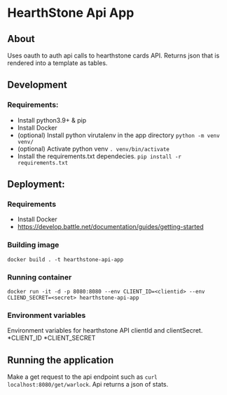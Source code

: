 # HearthStone Api App
## About
Uses oauth to auth api calls to hearthstone cards API. 
Returns json that is rendered into a template as tables.

## Development
### Requirements:
- Install python3.9+ & pip
- Install Docker
- (optional) Install python virutalenv in the app directory `python -m venv venv/`
- (optional) Activate python venv `. venv/bin/activate`
- Install the requirements.txt dependecies.  `pip install -r requirements.txt`

## Deployment:
### Requirements
- Install Docker
- https://develop.battle.net/documentation/guides/getting-started

### Building image
`docker build . -t hearthstone-api-app`

### Running container
`docker run -it -d -p 8080:8080 --env CLIENT_ID=<clientid> --env CLIEND_SECRET=<secret> hearthstone-api-app`

### Environment variables
Environment variables for hearthstone API clientId and clientSecret. 
*CLIENT_ID
*CLIENT_SECRET

## Running the application
Make a get request to the api endpoint such as `curl localhost:8080/get/warlock`.
Api returns a json of stats. 
